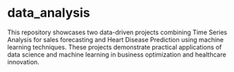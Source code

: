 # data_analysis
This repository showcases two data-driven projects combining Time Series Analysis for sales forecasting and Heart Disease Prediction using machine learning techniques. These projects demonstrate practical applications of data science and machine learning in business optimization and healthcare innovation.
